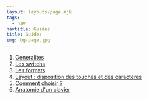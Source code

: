 ```yaml
---
layout: layouts/page.njk
tags:
  - nav
navtitle: Guides
title: Guides
img: bg-page.jpg
---
```


  <ol>
    <li>
      <a href="{{ '/guides/les-bases/1-generalites' | url }}">Generalites</a>
    </li>
    <li>
      <a href="{{ '/guides/les-bases/2-switchs' | url }}">Les switchs</a>
    </li>
    <li>
      <a href="{{ '/guides/les-bases/3-formats' | url }}">Les formats</a>
    </li>
    <li>
      <a href="{{ '/guides/les-bases/4-layouts' | url }}">Layout : disposition des touches et des caractères</a>
    </li>
    <li>
      <a href="{{ '/guides/les-bases/5-comment-choisir' | url }}">Comment choisir ?</a>
    </li>
    <li>
      <a href="{{ '/guides/les-bases/6-anatomie' | url }}">Anatomie d'un clavier</a>
    </li>
  </ol>
